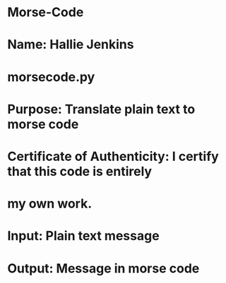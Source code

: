 # Morse-Code
# Name: Hallie Jenkins

# morsecode.py

# Purpose: Translate plain text to morse code

# Certificate of Authenticity: I certify that this code is entirely
# my own work.

# Input: Plain text message
# Output: Message in morse code
